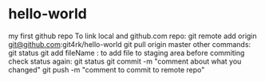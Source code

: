 # hello-world
my first github repo
To link local and github.com repo: git remote add origin git@github.com:git4rk/hello-world
git pull origin master
other commands:
git status
git add fileName : to add file to staging area before commiting
   check status again: git status
git commit -m "comment about what you changed"
git push -m "comment to commit to remote repo"
